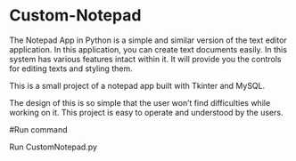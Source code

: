 # Custom-Notepad

The Notepad App in Python is a simple and similar version of the text editor application. In this application, you can create text documents easily. In this system has various features intact within it. It will provide you the controls for editing texts and styling them.

 This is a small project of a notepad app built with Tkinter and MySQL. 
 
 The design of this is so simple that the user won’t find difficulties while working on it. This project is easy to operate and understood by the users.


#Run command


Run CustomNotepad.py
